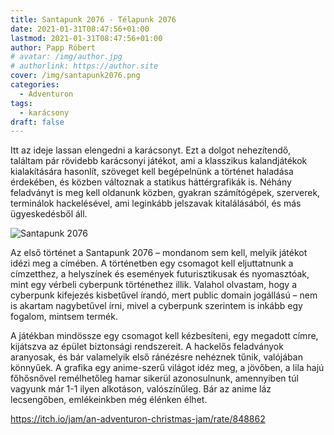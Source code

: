 ```yaml
---
title: Santapunk 2076 - Télapunk 2076
date: 2021-01-31T08:47:56+01:00
lastmod: 2021-01-31T08:47:56+01:00
author: Papp Róbert
# avatar: /img/author.jpg
# authorlink: https://author.site
cover: /img/santapunk2076.png
categories:
  - Adventuron
tags:
  - karácsony
draft: false
---
```


Itt az ideje lassan elengedni a karácsonyt. Ezt a dolgot nehezítendő, találtam pár rövidebb karácsonyi játékot, ami a klasszikus kalandjátékok kialakítására hasonlít, szöveget kell begépelnünk a történet haladása érdekében, és közben változnak a statikus háttérgrafikák is. Néhány feladványt is meg kell oldanunk közben, gyakran számítógépek, szerverek, terminálok hackelésével, ami leginkább jelszavak kitalálásából, és más ügyeskedésből áll.

<!--more-->

![Santapunk 2076](/img/santapunk2076.png)

Az első történet a Santapunk 2076 – mondanom sem kell, melyik játékot idézi meg a címében. A történetben egy csomagot kell eljuttatnunk a címzetthez, a helyszínek és események futurisztikusak és nyomasztóak, mint egy vérbeli cyberpunk történethez illik. Valahol olvastam, hogy a cyberpunk kifejezés kisbetűvel írandó, mert public domain jogállású – nem is akartam nagybetűvel írni, mivel a cyberpunk szerintem is inkább egy fogalom, mintsem termék.

A játékban mindössze egy csomagot kell kézbesíteni, egy megadott címre, kijátszva az épület biztonsági rendszereit. A hackelős feladványok aranyosak, és bár valamelyik első ránézésre nehéznek tűnik, valójában könnyűek. A grafika egy anime-szerű világot idéz meg, a jövőben, a lila hajú főhősnővel remélhetőleg hamar sikerül azonosulnunk, amennyiben túl vagyunk már 1-1 ilyen alkotáson, valószínűleg. Bár az anime láz lecsengőben, emlékeinkben még élénken élhet.

https://itch.io/jam/an-adventuron-christmas-jam/rate/848862
